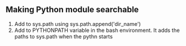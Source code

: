 ## Making Python module searchable

1. Add to sys.path using sys.path.append('dir_name')
1. Add to PYTHONPATH variable in the bash environment. It adds the paths to sys.path when the pythn starts



